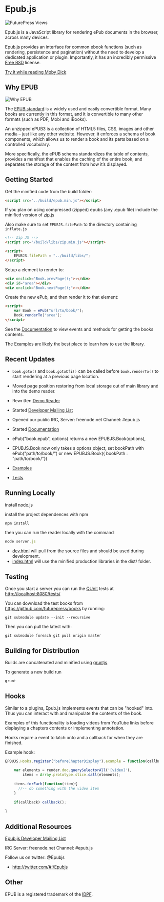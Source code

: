 Epub.js
================================

![FuturePress Views](http://fchasen.com/futurepress/fp.png)

Epub.js is a JavaScript library for rendering ePub documents in the browser, across many devices.

Epub.js provides an interface for common ebook functions (such as rendering, persistence and pagination) without the need to develop a dedicated application or plugin. Importantly, it has an incredibly permissive [Free BSD](http://en.wikipedia.org/wiki/BSD_licenses) license. 

[Try it while reading Moby Dick](http://futurepress.github.com/epub.js/demo/)


Why EPUB
-------------------------

![Why EPUB](http://fchasen.com/futurepress/whyepub.png)

The [EPUB standard](http://www.idpf.org/epub/30/spec/epub30-overview.html) is a widely used and easily convertible format.  Many books are currently in this format, and it is convertible to many other formats (such as PDF, Mobi and iBooks).

An unzipped ePUB3 is a collection of HTML5 files, CSS, images and other media – just like any other website.  However, it enforces a schema of book components, which allows us to render a book and its parts based on a controlled vocabulary.  

More specifically, the ePUB schema standardizes the table of contents, provides a manifest that enables the caching of the entire book, and separates the storage of the content from how it’s displayed.

Getting Started
-------------------------

Get the minified code from the build folder:

```html
<script src="../build/epub.min.js"></script>
```

If you plan on using compressed (zipped) epubs (any .epub file) include the minified version of [zip.js](http://gildas-lormeau.github.io/zip.js/)

Also make sure to set ```EPUBJS.filePath``` to the directory containing ```inflate.js```

```html
<!-- Zip JS -->
<script src="/build/libs/zip.min.js"></script>  

<script>
    EPUBJS.filePath = "../build/libs/";
</script>
```

Setup a element to render to:

```html
<div onclick="Book.prevPage();">‹</div>
<div id="area"></div>
<div onclick="Book.nextPage();">›</div>
```

Create the new ePub, and then render it to that element:

```html
<script>
	var Book = ePub("url/to/book/");
	Book.renderTo("area");
</script>
```

See the [Documentation](https://github.com/fchasen/epub.js/blob/master/documentation/README.md) to view events and methods for getting the books contents.

The [Examples](https://github.com/fchasen/epub.js/tree/master/examples) are likely the best place to learn how to use the library.


Recent Updates
-------------------------
+ ```book.goto()``` and ```book.gotoCfi()``` can be called before ```book.renderTo()``` to start rendering at a previous page location.

+ Moved page position restoring from local storage out of main library and into the demo reader. 

+ Rewritten [Demo Reader](http://futurepress.github.com/epub.js/demo/)

+ Started [Developer Mailing List](https://groups.google.com/forum/#!forum/epubjs)

+ Opened our public IRC, Server: freenode.net Channel: #epub.js

+ Started [Documentation](https://github.com/fchasen/epub.js/blob/master/documentation/README.md)

+ ePub("book.epub", options) returns a new EPUBJS.Book(options),

+ EPUBJS.Book now only takes a options object, set bookPath with ePub("path/to/book/") or new EPUBJS.Book({ bookPath : "path/to/book/"})

+ [Examples](http://fchasen.github.io/epub.js/examples/)

+ [Tests](http://fchasen.github.io/epub.js/tests/)


Running Locally
-------------------------

install [node.js](http://nodejs.org/)

install the project dependences with npm
```javascript
npm install
```

then you can run the reader locally with the command

```javascript
node server.js
```

* [dev.html](http://localhost:8080/demo/dev.html) will pull from the source files and should be used during development.
* [index.html](http://localhost:8080/demo/index.html) will use the minified production libraries in the dist/ folder.

Testing
-------------------------

Once you start a server you can run the [QUnit](http://qunitjs.com/) tests at [http://localhost:8080/tests/](http://localhost:8080/tests/)

You can download the test books from https://github.com/futurepress/books by running:
```
git submodule update --init --recursive
```

Then you can pull the latest with:
```
git submodule foreach git pull origin master
```

Building for Distribution
-------------------------

Builds are concatenated and minified using [gruntjs](http://gruntjs.com/getting-started)

To generate a new build run

```javascript
grunt
```

Hooks
-------------------------

Similar to a plugins, Epub.js implements events that can be "hooked" into. Thus you can interact with and manipulate the contents of the book.

Examples of this functionality is loading videos from YouTube links before displaying a chapters contents or implementing annotation.

Hooks require a event to latch onto and a callback for when they are finished.

Example hook:

```javascript
EPBUJS.Hooks.register("beforeChapterDisplay").example = function(callback, render){
    
    var elements = render.doc.querySelectorAll('[video]'),
        items = Array.prototype.slice.call(elements);
    
    items.forEach(function(item){
      //-- do something with the video item
    }
    
    if(callback) callback();
		
}
```

Additional Resources
-------------------------

[Epub.js Developer Mailing List](https://groups.google.com/forum/#!forum/epubjs)

IRC Server: freenode.net Channel: #epub.js

Follow us on twitter: @Epubjs

+ http://twitter.com/#!/Epubjs

Other
-------------------------

EPUB is a registered trademark of the [IDPF](http://idpf.org/). 

